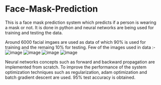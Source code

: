 # Face-Mask-Prediction
This is a face mask prediction system which predicts if a person is wearing a mask or not.
It is done in python and neural networks are being used for training and testing the data.

Around 6000 facial imgaes are used as data of which 90% is used for training and the remaing 10% for testing.
Few of the images used in data :-
![image](https://user-images.githubusercontent.com/71962323/172162857-f78c1cee-5d6e-4111-89b5-662120aa15fe.png)
![image](https://user-images.githubusercontent.com/71962323/172163071-63dc5e85-d248-4d21-b9b3-0ce21b2053d2.png)
![image](https://user-images.githubusercontent.com/71962323/172163285-887a1ae7-8650-41c0-9768-a8945105bb51.png)
![image](https://user-images.githubusercontent.com/71962323/172163399-39f89de7-6388-40e1-91d1-4a1e171cf19c.png)

Neural networks concepts such as forward and backward propagation are implemented from scratch.
To improve the performance of the system optimization techniques such as regularization, adam optimization and batch gradient descent are used.
95% test accuracy is obtained.


